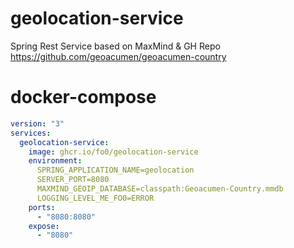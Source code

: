 # geolocation-service
Spring Rest Service based on MaxMind & GH Repo https://github.com/geoacumen/geoacumen-country

# docker-compose
```yml
version: "3"
services:
  geolocation-service:
    image: ghcr.io/fo0/geolocation-service
    environment:
      SPRING_APPLICATION_NAME=geolocation
      SERVER_PORT=8080
      MAXMIND_GEOIP_DATABASE=classpath:Geoacumen-Country.mmdb
      LOGGING_LEVEL_ME_FO0=ERROR
    ports:
      - "8080:8080"
    expose:
      - "8080"
```
